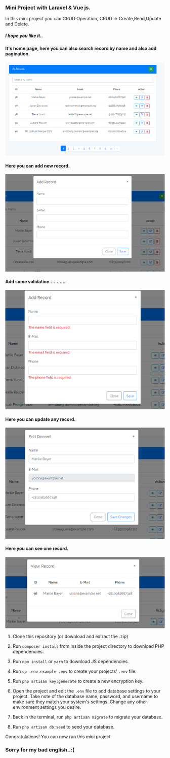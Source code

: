 ### Mini Project with Laravel & Vue js.

In this mini project you can CRUD Operation, CRUD => Create,Read,Update and Delete.

##### I hope you like it..

#### It's home page, here you can also search record by name and also add pagination.
![Home Page](screenshots/Capture.PNG)

#### Here you can add new record.
![New Record](screenshots/1.PNG)

#### Add some validation...........
![Validation](screenshots/2.PNG)

#### Here you can update any record.
![Update](screenshots/4.PNG)

#### Here you can see one record.
![Single](screenshots/3.PNG)


1. Clone this repository (or download and extract the .zip)

2. Run `composer install` from inside the project directory to download PHP dependencies.

3. Run `npm install` or `yarn` to download JS dependencies.

4. Run `cp .env.example .env` to create your projects' `.env` file.

5. Run `php artisan key:generate` to create a new encryption key.

6. Open the project and edit the `.env` file to add database settings to your project. Take note of the database name, password, and username to make sure they match your system's settings. Change any other environment settings you desire.

7. Back in the terminal, run `php artisan migrate` to migrate your database.
8. Run `php artisan db:seed` to seed your database.

Congratulations! You can now run this mini project.

### Sorry for my bad english..:(
